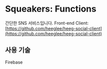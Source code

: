 ﻿# Squeakers: Functions

간단한 SNS 서비스입니다.
Front-end Client: [https://github.com/heeglee/heeg-social-client](https://github.com/heeglee/heeg-social-client)


## 사용 기술
Firebase

